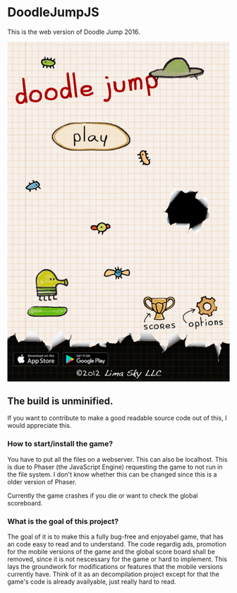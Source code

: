 # DoodleJumpJS
This is the web version of Doodle Jump 2016. 

![DoodleJump](https://github.com/moonsidefan/DoodleJumpJS/blob/main/doodlejump.png)

## The build is unminified. 

If you want to contribute to make a good readable source code out of this, I would appreciate this.

### How to start/install the game?

You have to put all the files on a webserver. This can also be localhost. This is due to Phaser (the JavaScript Engine) requesting the game to not run in the file system. I don't know whether this can be changed since this is a older version of Phaser.

Currently the game crashes if you die or want to check the global scoreboard.

### What is the goal of this project?

The goal of it is to make this a fully bug-free and enjoyabel game, that has an code easy to read and to understand.
The code regardig ads, promotion for the mobile versions of the game and the global score board shall be removed, since it is not nescessary for the game or hard to implement.
This lays the groundwork for modifications or features that the mobile versions currently have.
Think of it as an decompilation project except for that the game's code is already availyable, just really hard to read. 

